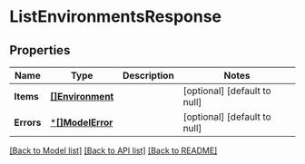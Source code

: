# ListEnvironmentsResponse

## Properties
Name | Type | Description | Notes
------------ | ------------- | ------------- | -------------
**Items** | [**[]Environment**](Environment.md) |  | [optional] [default to null]
**Errors** | [***[]ModelError**](array.md) |  | [optional] [default to null]

[[Back to Model list]](../README.md#documentation-for-models) [[Back to API list]](../README.md#documentation-for-api-endpoints) [[Back to README]](../README.md)

